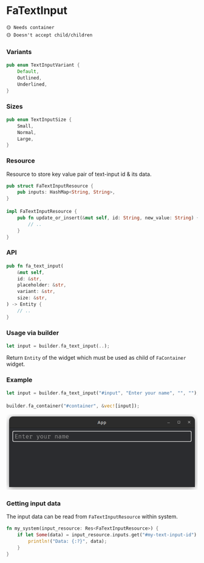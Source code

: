 # FaTextInput

```
🟡 Needs container
🟡 Doesn't accept child/children
```

### Variants
```rust
pub enum TextInputVariant {
    Default,
    Outlined,
    Underlined,
}
```

### Sizes
```rust
pub enum TextInputSize {
    Small,
    Normal,
    Large,
}
```

### Resource
Resource to store key value pair of text-input id & its data.
```rust
pub struct FaTextInputResource {
    pub inputs: HashMap<String, String>,
}

impl FaTextInputResource {
    pub fn update_or_insert(&mut self, id: String, new_value: String) {
        // ..
    }
}
```

### API
```rust
pub fn fa_text_input(
    &mut self,
    id: &str,
    placeholder: &str,
    variant: &str,
    size: &str,
) -> Entity {
    // ..
}
```

### Usage via builder
```rust
let input = builder.fa_text_input(..);
```
Return `Entity` of the widget which must be used as child of `FaContainer` widget.

### Example
```rust
let input = builder.fa_text_input("#input", "Enter your name", "", "");

builder.fa_container("#container", &vec![input]);
```
![Example 1](../images/input_example_1.png)

### Getting input data
The input data can be read from `FaTextInputResource` within system.

```rust
fn my_system(input_resource: Res<FaTextInputResource>) {
    if let Some(data) = input_resource.inputs.get("#my-text-input-id") {
        println!("Data: {:?}", data);
    }
}
```
